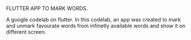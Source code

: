 FLUTTER APP TO MARK WORDS.

A google codelab on flutter.
In this codelab, an app was created to mark and unmark favourate words from infinetly available words and show it on different screen.